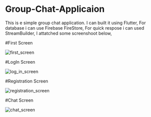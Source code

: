 # Group-Chat-Applicaion

This is e simple group chat application. I can built it using Flutter, For database i can use Firebase FireStore, For quick respose i can used StreamBuilder, I attatched some screenshoot below,

#First Screen 

![first_screen]()

#LogIn Screen 

![log_in_screen]()



#Registration Screen 

![registration_screen]()



#Chat Screen 

![chat_screen]()


